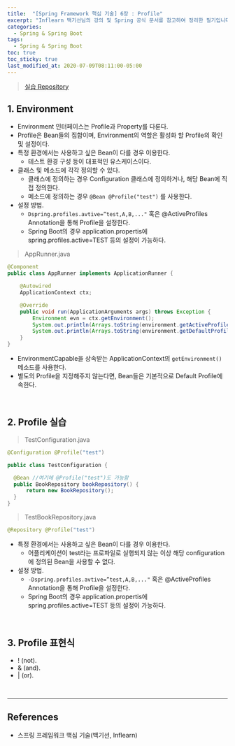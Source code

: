 ```yaml
---
title:  "[Spring Framework 핵심 기술] 6장 : Profile"
excerpt: "Inflearn 백기선님의 강의 및 Spring 공식 문서를 참고하여 정리한 필기입니다."
categories:
  - Spring & Spring Boot
tags:
  - Spring & Spring Boot
toc: true
toc_sticky: true
last_modified_at: 2020-07-09T08:11:00-05:00
---
```


> [실습 Repository](https://github.com/xlffm3/spring-learning-test/tree/inflearn-core)

## 1. Environment

* Environment 인터페이스는 Profile과 Property를 다룬다.
* Profile은 Bean들의 집합이며,  Environment의 역할은 활성화 할 Profile의 확인 및 설정이다.
* 특정 환경에서는 사용하고 싶은 Bean이 다를 경우 이용한다.
  * 테스트 환경 구성 등이 대표적인 유스케이스이다.
* 클래스 및 메소드에 각각 정의할 수 있다.
  * 클래스에 정의하는 경우 Configuration 클래스에 정의하거나, 해당 Bean에 직접 정의한다.
  * 메소드에 정의하는 경우 `@Bean @Profile("test")` 를 사용한다.
* 설정 방법.
  * `Dspring.profiles.avtive=”test,A,B,..."` 혹은 @ActiveProfiles Annotation을 통해 Profile을 설정한다.
  * Spring Boot의 경우 application.propertis에 spring.profiles.active=TEST 등의 설정이 가능하다.

> AppRunner.java

```java
@Component
public class AppRunner implements ApplicationRunner {

    @Autowired
    ApplicationContext ctx;

    @Override
    public void run(ApplicationArguments args) throws Exception {
        Environment evn = ctx.getEnvironment();
        System.out.println(Arrays.toString(environment.getActiveProfiles())); //[]
        System.out.println(Arrays.toString(environment.getDefaultProfiles())); //[default]
    }
}
```

* EnvironmentCapable을 상속받는 ApplicationContext의 ``getEnvironment()`` 메소드를 사용한다.
* 별도의 Profile을 지정해주지 않는다면, Bean들은 기본적으로 Default Profile에 속한다.

<br>

## 2. Profile 실습

> TestConfiguration.java

```java
@Configuration @Profile("test")

public class TestConfiguration {

  @Bean //여기에 @Profile("test")도 가능함
  public BookRepository bookRepository() {
      return new BookRepository();
  }
}
```

> TestBookRepository.java

```java
@Repository @Profile("test")
```

* 특정 환경에서는 사용하고 싶은 Bean이 다를 경우 이용한다.
  * 어플리케이션이 test라는 프로파일로 실행되지 않는 이상 해당 configuration에 정의된 Bean을 사용할 수 없다.
* 설정 방법.
  * ``-Dspring.profiles.avtive=”test,A,B,..."`` 혹은 @ActiveProfiles Annotation을 통해 Profile을 설정한다.
  * Spring Boot의 경우 application.propertis에 spring.profiles.active=TEST 등의 설정이 가능하다.

<br>

## 3. Profile 표현식

*	! (not).
*	& (and).
*	| (or).

<br>

---

## References

*	스프링 프레임워크 핵심 기술(백기선, Inflearn)
